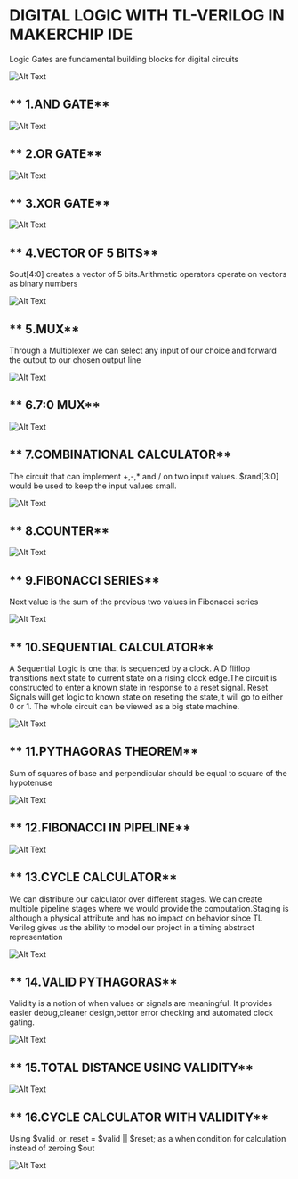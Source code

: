 # **DIGITAL LOGIC WITH TL-VERILOG IN MAKERCHIP IDE**
 
Logic Gates are fundamental building blocks for digital circuits

![Alt Text](https://github.com/RISCV-MYTH-WORKSHOP/riscv_myth_workshop_mar21-chimatashriya/blob/master/Day3_5/Day3/Images/DAY%203%20ORIGINAL/logic%20gates.PNG)

## ** 1.AND GATE**
![Alt Text](https://github.com/RISCV-MYTH-WORKSHOP/riscv_myth_workshop_mar21-chimatashriya/blob/master/Day3_5/Day3/Images/DAY%203%20ORIGINAL/AND%20GATE.PNG)

## ** 2.OR GATE**
![Alt Text](https://github.com/RISCV-MYTH-WORKSHOP/riscv_myth_workshop_mar21-chimatashriya/blob/master/Day3_5/Day3/Images/DAY%203%20ORIGINAL/OR%20GATE.PNG)

## ** 3.XOR GATE**
![Alt Text](https://github.com/RISCV-MYTH-WORKSHOP/riscv_myth_workshop_mar21-chimatashriya/blob/master/Day3_5/Day3/Images/DAY%203%20ORIGINAL/XOR%20GATE.PNG)

## ** 4.VECTOR OF 5 BITS**

$out[4:0] creates a vector of 5 bits.Arithmetic operators operate on vectors as binary numbers

![Alt Text](https://github.com/RISCV-MYTH-WORKSHOP/riscv_myth_workshop_mar21-chimatashriya/blob/master/Day3_5/Day3/Images/DAY%203%20ORIGINAL/VECTOR%20OF%205%20BITS.PNG)

## ** 5.MUX**

Through a Multiplexer we can select any input of our choice and forward the output to our chosen output line

![Alt Text](https://github.com/RISCV-MYTH-WORKSHOP/riscv_myth_workshop_mar21-chimatashriya/blob/master/Day3_5/Day3/Images/DAY%203%20ORIGINAL/MUX.PNG)

## ** 6.7:0 MUX**
![Alt Text](https://github.com/RISCV-MYTH-WORKSHOP/riscv_myth_workshop_mar21-chimatashriya/blob/master/Day3_5/Day3/Images/DAY%203%20ORIGINAL/7%20MUX.PNG)

## ** 7.COMBINATIONAL CALCULATOR**

The circuit that can implement +,-,* and / on two input values. $rand[3:0] would be used to keep the input values small.

![Alt Text](https://github.com/RISCV-MYTH-WORKSHOP/riscv_myth_workshop_mar21-chimatashriya/blob/master/Day3_5/Day3/Images/DAY%203%20ORIGINAL/combinational%20calculator.PNG)

## ** 8.COUNTER**
![Alt Text](https://github.com/RISCV-MYTH-WORKSHOP/riscv_myth_workshop_mar21-chimatashriya/blob/master/Day3_5/Day3/Images/DAY%203%20ORIGINAL/COUNTER.PNG)

## ** 9.FIBONACCI SERIES**

Next value is the sum of the previous two values in Fibonacci series

![Alt Text](https://github.com/RISCV-MYTH-WORKSHOP/riscv_myth_workshop_mar21-chimatashriya/blob/master/Day3_5/Day3/Images/DAY%203%20ORIGINAL/FIBONACCI%20EXAMPLE.PNG)

## ** 10.SEQUENTIAL CALCULATOR**

A Sequential Logic is one that is sequenced by a clock. A D fliflop transitions next state to current state on a rising clock edge.The circuit is constructed to enter a known state in response to a reset signal. Reset Signals will get logic to known state on reseting the state,it will go to either 0 or 1. The whole circuit can be viewed as a big state machine.

![Alt Text](https://github.com/RISCV-MYTH-WORKSHOP/riscv_myth_workshop_mar21-chimatashriya/blob/master/Day3_5/Day3/Images/DAY%203%20ORIGINAL/SEQUENTIAL%20CALCULATOR.PNG)

## ** 11.PYTHAGORAS THEOREM**

Sum of squares of base and perpendicular should be equal to square of the hypotenuse

![Alt Text](https://github.com/RISCV-MYTH-WORKSHOP/riscv_myth_workshop_mar21-chimatashriya/blob/master/Day3_5/Day3/Images/DAY%203%20ORIGINAL/PYTHAGORAS%20THEOREM.PNG)

## ** 12.FIBONACCI IN PIPELINE**
![Alt Text](https://github.com/RISCV-MYTH-WORKSHOP/riscv_myth_workshop_mar21-chimatashriya/blob/master/Day3_5/Day3/Images/DAY%203%20ORIGINAL/FIBONACCI%20PIPELINE.PNG)

## ** 13.CYCLE CALCULATOR**

We can distribute our calculator over different stages. We can create multiple pipeline stages where we would provide the computation.Staging is although a physical attribute and has no impact on behavior since TL Verilog gives us the ability to model our project in a timing abstract representation

![Alt Text](https://github.com/RISCV-MYTH-WORKSHOP/riscv_myth_workshop_mar21-chimatashriya/blob/master/Day3_5/Day3/Images/DAY%203%20ORIGINAL/CYCLE%20CALCULATOR.PNG)

## ** 14.VALID PYTHAGORAS**

Validity is a notion of when values or signals are meaningful. It provides easier debug,cleaner design,bettor error checking and automated clock gating.

![Alt Text](https://github.com/RISCV-MYTH-WORKSHOP/riscv_myth_workshop_mar21-chimatashriya/blob/master/Day3_5/Day3/Images/DAY%203%20ORIGINAL/VALID%20PYTHAGORAS.PNG)

## ** 15.TOTAL DISTANCE USING VALIDITY**
![Alt Text](https://github.com/RISCV-MYTH-WORKSHOP/riscv_myth_workshop_mar21-chimatashriya/blob/master/Day3_5/Day3/Images/DAY%203%20ORIGINAL/TOTAL%20DISTANCE.PNG)

## ** 16.CYCLE CALCULATOR WITH VALIDITY**

Using $valid_or_reset = $valid || $reset; as a  when condition for calculation instead of zeroing $out

![Alt Text](https://github.com/RISCV-MYTH-WORKSHOP/riscv_myth_workshop_mar21-chimatashriya/blob/master/Day3_5/Day3/Images/DAY%203%20ORIGINAL/CYCLE%20CALCULATOR%20WITH%20VALIDITY.PNG)
